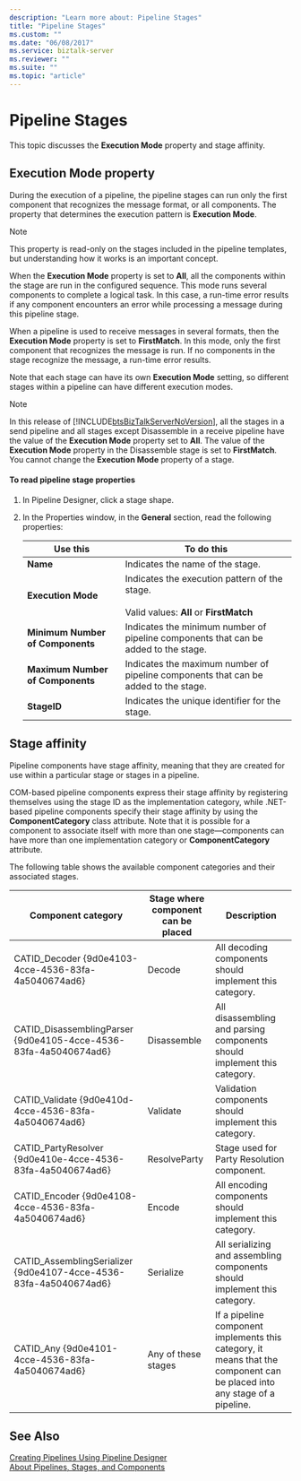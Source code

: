 ```yaml
---
description: "Learn more about: Pipeline Stages"
title: "Pipeline Stages"
ms.custom: ""
ms.date: "06/08/2017"
ms.service: biztalk-server
ms.reviewer: ""
ms.suite: ""
ms.topic: "article"
---
```

# Pipeline Stages
This topic discusses the **Execution Mode** property and stage affinity.  
  
## Execution Mode property  
 During the execution of a pipeline, the pipeline stages can run only the first component that recognizes the message format, or all components. The property that determines the execution pattern is **Execution Mode**.  
  
> [!NOTE]
>  This property is read-only on the stages included in the pipeline templates, but understanding how it works is an important concept.  
  
 When the **Execution Mode** property is set to **All**, all the components within the stage are run in the configured sequence. This mode runs several components to complete a logical task. In this case, a run-time error results if any component encounters an error while processing a message during this pipeline stage.  
  
 When a pipeline is used to receive messages in several formats, then the **Execution Mode** property is set to **FirstMatch**. In this mode, only the first component that recognizes the message is run. If no components in the stage recognize the message, a run-time error results.  
  
 Note that each stage can have its own **Execution Mode** setting, so different stages within a pipeline can have different execution modes.  
  
> [!NOTE]
>  In this release of [!INCLUDE[btsBizTalkServerNoVersion](../includes/btsbiztalkservernoversion-md.md)], all the stages in a send pipeline and all stages except Disassemble in a receive pipeline have the value of the **Execution Mode** property set to **All**. The value of the **Execution Mode** property in the Disassemble stage is set to **FirstMatch**. You cannot change the **Execution Mode** property of a stage.  
  
#### To read pipeline stage properties  
  
1.  In Pipeline Designer, click a stage shape.  
  
2.  In the Properties window, in the **General** section, read the following properties:  
  
    |Use this|To do this|  
    |--------------|----------------|  
    |**Name**|Indicates the name of the stage.|  
    |**Execution Mode**|Indicates the execution pattern of the stage.<br /><br /> Valid values: **All** or **FirstMatch**|  
    |**Minimum Number of Components**|Indicates the minimum number of pipeline components that can be added to the stage.|  
    |**Maximum Number of Components**|Indicates the maximum number of pipeline components that can be added to the stage.|  
    |**StageID**|Indicates the unique identifier for the stage.|  
  
## Stage affinity  
 Pipeline components have stage affinity, meaning that they are created for use within a particular stage or stages in a pipeline.  
  
 COM-based pipeline components express their stage affinity by registering themselves using the stage ID as the implementation category, while .NET-based pipeline components specify their stage affinity by using the **ComponentCategory** class attribute. Note that it is possible for a component to associate itself with more than one stage—components can have more than one implementation category or **ComponentCategory** attribute.  
  
 The following table shows the available component categories and their associated stages.  
  
|Component category|Stage where component can be placed|Description|  
|------------------------|-----------------------------------------|-----------------|  
|CATID_Decoder {9d0e4103-4cce-4536-83fa-4a5040674ad6}|Decode|All decoding components should implement this category.|  
|CATID_DisassemblingParser {9d0e4105-4cce-4536-83fa-4a5040674ad6}|Disassemble|All disassembling and parsing components should implement this category.|  
|CATID_Validate {9d0e410d-4cce-4536-83fa-4a5040674ad6}|Validate|Validation components should implement this category.|  
|CATID_PartyResolver {9d0e410e-4cce-4536-83fa-4a5040674ad6}|ResolveParty|Stage used for Party Resolution component.|  
|CATID_Encoder {9d0e4108-4cce-4536-83fa-4a5040674ad6}|Encode|All encoding components should implement this category.|  
|CATID_AssemblingSerializer {9d0e4107-4cce-4536-83fa-4a5040674ad6}|Serialize|All serializing and assembling components should implement this category.|  
|CATID_Any {9d0e4101-4cce-4536-83fa-4a5040674ad6}|Any of these stages|If a pipeline component implements this category, it means that the component can be placed into any stage of a pipeline.|  
  
## See Also  
 [Creating Pipelines Using Pipeline Designer](../core/creating-pipelines-using-pipeline-designer.md)   
 [About Pipelines, Stages, and Components](../core/about-pipelines-stages-and-components.md)
